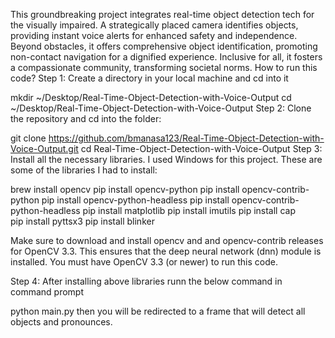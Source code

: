 This groundbreaking project integrates real-time object detection tech for the visually impaired. A strategically placed camera identifies objects, providing instant voice alerts for enhanced safety and independence. Beyond obstacles, it offers comprehensive object identification, promoting non-contact navigation for a dignified experience. Inclusive for all, it fosters a compassionate community, transforming societal norms.
How to run this code?
Step 1: Create a directory in your local machine and cd into it

mkdir ~/Desktop/Real-Time-Object-Detection-with-Voice-Output
cd ~/Desktop/Real-Time-Object-Detection-with-Voice-Output
Step 2: Clone the repository and cd into the folder:

git clone https://github.com/bmanasa123/Real-Time-Object-Detection-with-Voice-Output.git
cd Real-Time-Object-Detection-with-Voice-Output
Step 3: Install all the necessary libraries. I used Windows for this project. These are some of the libraries I had to install:

brew install opencv
pip install opencv-python
pip install opencv-contrib-python
pip install opencv-python-headless
pip install opencv-contrib-python-headless
pip install matplotlib
pip install imutils
pip install cap                
pip install pyttsx3
pip install blinker

Make sure to download and install opencv and and opencv-contrib releases for OpenCV 3.3. This ensures that the deep neural network (dnn) module is installed. You must have OpenCV 3.3 (or newer) to run this code.

Step 4: After installing above libraries runn the below command in command prompt 

python main.py 
then you will be redirected to a frame that will detect all objects and pronounces.